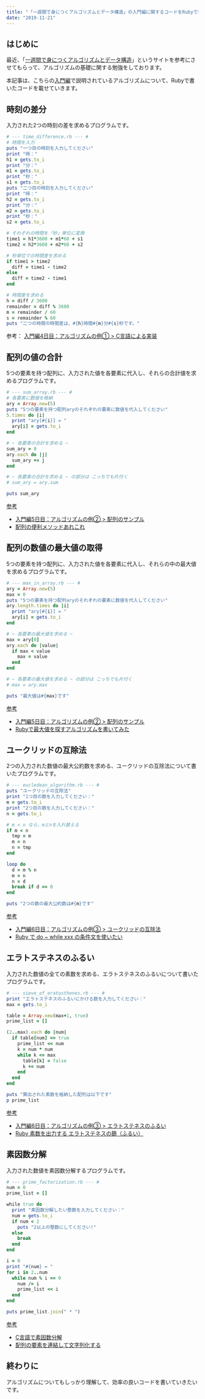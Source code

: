 ```yaml
---
title: "「一週間で身につくアルゴリズムとデータ構造」の入門編に関するコードをRubyで書いてみた"
date: "2019-11-21"
---
```


## はじめに
最近、「[一週間で身につくアルゴリズムとデータ構造](http://sevendays-study.com/algorithm/index.html)」というサイトを参考にさせてもらって、アルゴリズムの基礎に関する勉強をしております。

本記事は、こちらの[入門編](http://sevendays-study.com/algorithm/pr-day1.html)で説明されているアルゴリズムについて、Rubyで書いたコードを載せていきます。

## 時刻の差分
入力された2つの時刻の差を求めるプログラムです。
~~~ruby
# --- time_difference.rb --- #
# 時間を入力
puts "一つ目の時刻を入力してください"
print "時："
h1 = gets.to_i
print "分："
m1 = gets.to_i
print "秒："
s1 = gets.to_i
puts "二つ目の時刻を入力してください"
print "時："
h2 = gets.to_i
print "分："
m2 = gets.to_i
print "秒："
s2 = gets.to_i

# それぞれの時間を「秒」単位に変換
time1 = h1*3600 + m1*60 + s1
time2 = h2*3600 + m2*60 + s2

# 秒単位での時間差を求める
if time1 > time2
  diff = time1 - time2
else
  diff = time2 - time1
end

# 時間差を求める
h = diff / 3600
remainder = diff % 3600
m = remainder / 60
s = remainder % 60
puts "二つの時間の時間差は、#{h}時間#{m}分#{s}秒です。"
~~~
参考： [入門編4日目：アルゴリズムの例① > C言語による実装
](http://sevendays-study.com/algorithm/pr-day4_time_c.html)

## 配列の値の合計
5つの要素を持つ配列に、入力された値を各要素に代入し、それらの合計値を求めるプログラムです。
~~~ruby
# --- sum_array.rb --- #
# 各要素に数値を格納
ary = Array.new(5)
puts "5つの要素を持つ配列aryのそれぞれの要素に数値を代入してください"
5.times do |i|
  print "ary[#{i}] = "
  ary[i] = gets.to_i
end

# ~ 各要素の合計を求める ~
sum_ary = 0
ary.each do |j|
  sum_ary += j
end

# ~ 各要素の合計を求める ~ の部分は こっちでも片付く
# sum_ary = ary.sum

puts sum_ary
~~~
<u>参考</u><br />
- [入門編5日目：アルゴリズムの例② > 配列のサンプル
](http://sevendays-study.com/algorithm/pr-day5_array_c.html#sum)<br />
- [配列の便利メソッドあれこれ
](https://qiita.com/jnchito/items/118cca7ac2f01e1ca6a0)


## 配列の数値の最大値の取得
5つの要素を持つ配列に、入力された値を各要素に代入し、それらの中の最大値を求めるプログラムです。
~~~ruby
# --- max_in_array.rb --- #
ary = Array.new(5)
max = 0
puts "5つの要素を持つ配列aryのそれぞれの要素に数値を代入してください"
ary.length.times do |i|
  print "ary[#{i}] = "
  ary[i] = gets.to_i
end

# ~ 各要素の最大値を求める ~
max = ary[0]
ary.each do |value|
  if max < value
    max = value
  end
end

# ~ 各要素の最大値を求める ~ の部分は こっちでも片付く
# max = ary.max

puts "最大値は#{max}です"
~~~
<u>参考</u><br />
- [入門編5日目：アルゴリズムの例② > 配列のサンプル
](http://sevendays-study.com/algorithm/pr-day5_array_c.html#max)
- [Rubyで最大値を探すアルゴリズムを書いてみた
](https://qiita.com/ryosuketter/items/76b3ee72ff2af0779404)

## ユークリッドの互除法
2つの入力された数値の最大公約数を求める、ユークリッドの互除法について書いたプログラムです。
~~~ruby
# --- eucledean_algorithm.rb --- #
puts "ユークリッドの互除法"
print "1つ目の数を入力してください："
m = gets.to_i
print "2つ目の数を入力してください："
n = gets.to_i

# m < n なら、mとnを入れ替える
if m < n
  tmp = m
  m = n
  n = tmp
end

loop do
  d = m % n
  m = n
  n = d
  break if d == 0
end

puts "2つの数の最大公約数は#{m}です"
~~~
<u>参考</u><br />
- [入門編6日目：アルゴリズムの例③ > ユークリッドの互除法
](http://sevendays-study.com/algorithm/pr-day6_eucerat_c.html#euclid)<br />
- [Ruby で do ~ while xxx の条件文を使いたい
](https://qiita.com/ironsand/items/b1ddaf8e489edfb327ed)

## エラトステネスのふるい
入力された数値の全ての素数を求める、エラトステネスのふるいについて書いたプログラムです。
~~~ruby
# --- sieve_of_eratosthenes.rb --- #
print "エラトステネスのふるいにかける数を入力してください："
max = gets.to_i

table = Array.new(max+1, true)
prime_list = []

(2..max).each do |num|
  if table[num] == true
    prime_list << num
    k = num * num
    while k <= max
      table[k] = false
      k += num
    end
  end
end

puts "算出された素数を格納した配列は以下です"
p prime_list
~~~
<u>参考</u><br />
- [入門編6日目：アルゴリズムの例③ > エラトステネスのふるい
](http://sevendays-study.com/algorithm/pr-day6_eucerat_c.html#euclid)<br />
- [Ruby 素数を出力する エラトステネスの篩（ふるい）
](https://qiita.com/shizuma/items/a8b5e2b22708b43216d4)

## 素因数分解
入力された数値を素因数分解するプログラムです。
~~~ruby
# --- prime_factorization.rb --- #
num = 0
prime_list = []

while true do
  print "素因数分解したい整数を入力してください："
  num = gets.to_i
  if num < 2
    puts "2以上の整数にしてください!"
  else
    break
  end
end

i = 0
print "#{num} = "
for i in 2..num
  while num % i == 0
    num /= i
    prime_list << i
  end
end

puts prime_list.join(" * ")
~~~
<u>参考</u><br />
- [C言語で素因数分解
](https://qiita.com/Wakaba_C/items/16d076ef2cc07836a29d)<br />
- [配列の要素を連結して文字列化する](http://rubytips86.hatenablog.com/entry/2014/03/25/141326)

## 終わりに

アルゴリズムについてもしっかり理解して、効率の良いコードを書いていきたいです。